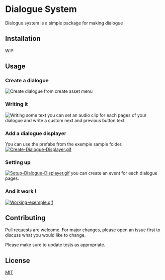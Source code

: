 # Dialogue System

Dialogue system is a simple package for making dialogue

## Installation
WIP
## Usage
### Create a dialogue
![Create dialogue from create asset menu](https://i.postimg.cc/SK31d5H7/Create-Dialogue.jpg)

### Writing it
![Writing some text](https://i.postimg.cc/zXYSJhsj/writing-Dialogue.gif)
you can set an audio clip for each pages of your dialogue and write a custom
next and previous button text

### Add a dialogue displayer
You can use the prefabs from the exemple sample folder.
[![Create-Dialogue-Displayer.gif](https://i.postimg.cc/nV7X2PXF/Create-Dialogue-Displayer.gif)](https://postimg.cc/pyWVXkQ4)

### Setting up
[![Setup-Dialogue-Displayer.gif](https://i.postimg.cc/65jHBcXv/Setup-Dialogue-Displayer.gif)](https://postimg.cc/RNt1RcqS)
you can create an event for each dialogue pages.

### And it work !
[![Working-exemple.gif](https://i.postimg.cc/t4HCB3sL/Working-exemple.gif)](https://postimg.cc/PP2jx8z4)
## Contributing
Pull requests are welcome. For major changes, please open an issue first to discuss what you would like to change.

Please make sure to update tests as appropriate.

## License
[MIT](https://choosealicense.com/licenses/mit/)